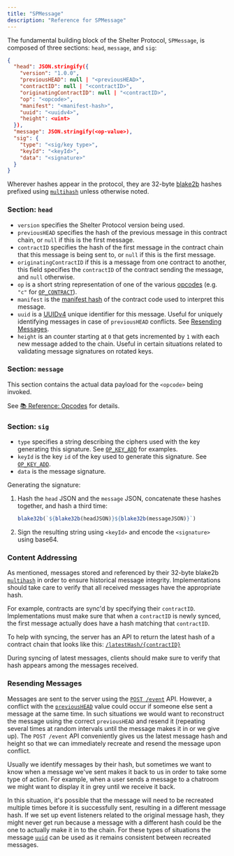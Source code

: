 ```yaml
---
title: "SPMessage"
description: "Reference for SPMessage"
---
```


The fundamental building block of the Shelter Protocol, `SPMessage`, is composed of three sections: `head`, `message`, and `sig`:

```json
{
  "head": JSON.stringify({
    "version": "1.0.0",
    "previousHEAD": null | "<previousHEAD>",
    "contractID": null | "<contractID>",
    "originatingContractID": null | "<contractID>",
    "op": "<opcode>",
    "manifest": "<manifest-hash>",
    "uuid": "<uuidv4>",
    "height": <uint>
  }),
  "message": JSON.stringify(<op-value>),
  "sig": {
    "type": "<sig/key type>",
    "keyId": "<keyId>",
    "data": "<signature>"
  }
}
```

Wherever hashes appear in the protocol, they are 32-byte [blake2b](https://www.blake2.net/) hashes prefixed using [`multihash`](https://multiformats.io/multihash/) unless otherwise noted.

### Section: `head`

- `version` specifies the Shelter Protocol version being used.
- `previousHEAD` specifies the hash of the previous message in this contract chain, or `null` if this is the first message.
- `contractID` specifies the hash of the first message in the contract chain that this message is being sent to, or `null` if this is the first message.
- `originatingContractID` if this is a message from one contract to another, this field specifies the `contractID` of the contract sending the message, and `null` otherwise.
- `op` is a short string representation of one of the various [opcodes](opcodes) (e.g. `"c"` for [`OP_CONTRACT`](opcodes#op_contract)).
- `manifest` is the [manifest hash](contract-manifests) of the contract code used to interpret this message.
- `uuid` is a [UUIDv4](https://en.wikipedia.org/wiki/Universally_unique_identifier#Version_4_(random)) unique identifier for this message. Useful for uniquely identifying messages in case of `previousHEAD` conflicts. See [Resending Messages](#resending-messages).
- `height` is an counter starting at `0` that gets incremented by `1` with each new message added to the chain. Useful in certain situations related to validating message signatures on rotated keys.

### Section: `message`

This section contains the actual data payload for the `<opcode>` being invoked.

See [📚 Reference: Opcodes](opcodes) for details.

### Section: `sig`

- `type` specifies a string describing the ciphers used with the key generating this signature. See [`OP_KEY_ADD`](opcodes#op_key_add) for examples.
- `keyId` is the key `id` of the key used to generate this signature. See [`OP_KEY_ADD`](opcodes#op_key_add).
- `data` is the message signature.

Generating the signature:

1. Hash the `head` JSON and the `message` JSON, concatenate these hashes together, and hash a third time:

   ```js
   blake32b(`${blake32b(headJSON)}${blake32b(messageJSON)}`)
   ```

2. Sign the resulting string using `<keyId>` and encode the `<signature>` using base64.

### Content Addressing

As mentioned, messages stored and referenced by their 32-byte blake2b [`multihash`](https://multiformats.io/multihash/) in order to ensure historical message integrity. Implementations should take care to verify that all received messages have the appropriate hash.

For example, contracts are sync'd by specifying their `contractID`. Implementations must make sure that when a `contractID` is newly synced, the first message actually does have a hash matching that `contractID`.

To help with syncing, the server has an API to return the latest hash of a contract chain that looks like this: [`/latestHash/{contractID}`](server-api#latesthash)

During syncing of latest messages, clients should make sure to verify that hash appears among the messages received.

### Resending Messages

Messages are sent to the server using the [`POST /event`](server-api#event) API. However, a conflict with the [`previousHEAD`](spmessage#section-head) value could occur if someone else sent a message at the same time. In such situations we would want to reconstruct the message using the correct `previousHEAD` and resend it (repeating several times at random intervals until the message makes it in or we give up). The `POST /event` API conveniently gives us the latest message hash and height so that we can immediately recreate and resend the message upon conflict.

Usually we identify messages by their hash, but sometimes we want to know when a message we've sent makes it back to us in order to take some type of action. For example, when a user sends a message to a chatroom we might want to display it in grey until we receive it back.

In this situation, it's possible that the message will need to be recreated multiple times before it is successfully sent, resulting in a different message hash. If we set up event listeners related to the original message hash, they might never get run because a message with a different hash could be the one to actually make it in to the chain. For these types of situations the message [`uuid`](spmessage#section-head) can be used as it remains consistent between recreated messages.
